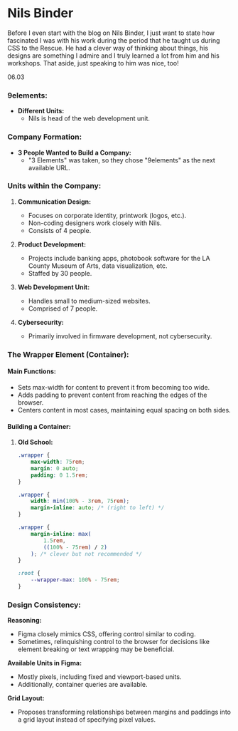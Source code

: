 # Nils Binder

Before I even start with the blog on Nils Binder, I just want to state how fascinated I was with his work during the period that he taught us during CSS to the Rescue. He had a clever way of thinking about things, his designs are something I admire and I truly learned a lot from him and his workshops. That aside, just speaking to him was nice, too!

06.03

### 9elements:

-   **Different Units:**
    -   Nils is head of the web development unit.

### Company Formation:

-   **3 People Wanted to Build a Company:**
    -   "3 Elements" was taken, so they chose "9elements" as the next available URL.

### Units within the Company:

1. **Communication Design:**

    - Focuses on corporate identity, printwork (logos, etc.).
    - Non-coding designers work closely with Nils.
    - Consists of 4 people.

2. **Product Development:**

    - Projects include banking apps, photobook software for the LA County Museum of Arts, data visualization, etc.
    - Staffed by 30 people.

3. **Web Development Unit:**

    - Handles small to medium-sized websites.
    - Comprised of 7 people.

4. **Cybersecurity:**
    - Primarily involved in firmware development, not cybersecurity.

### The Wrapper Element (Container):

#### Main Functions:

-   Sets max-width for content to prevent it from becoming too wide.
-   Adds padding to prevent content from reaching the edges of the browser.
-   Centers content in most cases, maintaining equal spacing on both sides.

#### Building a Container:

1. **Old School:**

    ```css
    .wrapper {
        max-width: 75rem;
        margin: 0 auto;
        padding: 0 1.5rem;
    }

    .wrapper {
        width: min(100% - 3rem, 75rem);
        margin-inline: auto; /* (right to left) */
    }

    .wrapper {
        margin-inline: max(
            1.5rem,
            ((100% - 75rem) / 2)
        ); /* clever but not recommended */
    }

    :root {
        --wrapper-max: 100% - 75rem;
    }
    ```

### Design Consistency:

**Reasoning:**

-   Figma closely mimics CSS, offering control similar to coding.
-   Sometimes, relinquishing control to the browser for decisions like element breaking or text wrapping may be beneficial.

**Available Units in Figma:**

-   Mostly pixels, including fixed and viewport-based units.
-   Additionally, container queries are available.

**Grid Layout:**

-   Proposes transforming relationships between margins and paddings into a grid layout instead of specifying pixel values.
